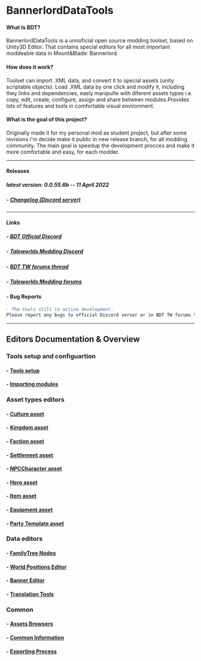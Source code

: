 # BannerlordDataTools

#### What Is BDT?

BannerlordDataTools is a unnoficial open source modding toolset, based on Unity3D Editor. 
That contains special editors for all most important moddeable data in Mount&Blade: Bannerlord.

#### How does it work?

Toolset can import .XML data, and convert it to special assets (unity scriptable objects).
Load .XML data by one click and modify it, including they links and dependencies, easly manipulte with diferent assets types i.e. copy, edit, create, configure, assign and share between modules.Provides lots of features and tools in comfortable visual environment.

#### What is the goal of this project? 

Originally made it for my personal mod as student project, but after some revisions i'm decide make it public in new release branch, for all modding community. 
The main goal is speedup the development procces and make it more comfortable and easy, for each modder.

---------------------------------------------

#### Releases
##### latest version: 0.0.55.6b -- 11 April 2022 
##### - [Changelog (Discord server)](https://discord.gg/Fz7GQA6C9K)
---------------------------------------------

#### Links
##### - [BDT Official Discord](https://discord.gg/Fz7GQA6C9K)
##### - [Taleworlds Modding Discord](https://discord.gg/ZKtkdmxY)
##### - [BDT TW forums thread](https://forums.taleworlds.com/index.php?threads/bannerlorddatatools-0-0-55-5b-update.451014/)
##### - [Taleworlds Modding forums](https://forums.taleworlds.com/index.php?pages/modding/)

#### - Bug Reports

```diff
- The tools still in active development.                                     
Please report any bugs to official Discord server or in BDT TW forums thread.
```

---------------------------------------------

## Editors Documentation & Overview

### Tools setup and configuartion
#### - [Tools setup](docs_BDT/tools_setup.md)
#### - [Importing modules](docs_BDT/importing_modules.md)

### Asset types editors
#### - [Culture asset](docs_BDT/culture_asset.md)
#### - [Kingdom asset ](docs_BDT/kingdom_asset.md)
#### - [Faction asset](docs_BDT/faction_asset.md)
#### - [Settlement asset](docs_BDT/settlement_asset.md)
#### - [NPCCharacter asset](docs_BDT/npc_asset.md)
#### - [Hero asset](docs_BDT/hero_asset.md)
#### - [Item asset](docs_BDT/item_asset.md)
#### - [Equipment asset](docs_BDT/equip_asset.md)
#### - [Party Template asset](docs_BDT/pt_asset.md)

### Data editors
#### - [FamilyTree Nodes](docs_BDT/famly_tree.md)
#### - [World Positions Editor](docs_BDT/world_pos.md)
#### - [Banner Editor](docs_BDT/banner_editor.md)
#### - [Translation Tools](docs_BDT/translations.md)

### Common
#### - [Assets Browsers](docs_BDT/asset_browsers.md)
#### - [Common Information](docs_BDT/tips.md)
#### - [Exporting Process](docs_BDT/export.md)



